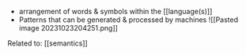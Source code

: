 - arrangement of words & symbols within the [[language(s)]]
- Patterns that can be generated & processed by machines
![[Pasted image 20231023204251.png]]

Related to: [[semantics]]